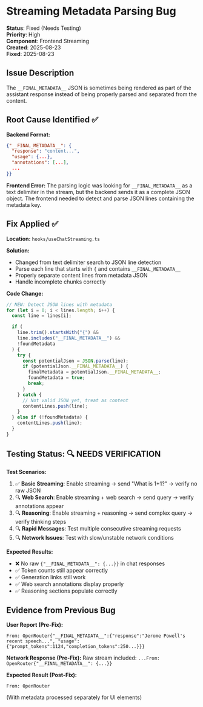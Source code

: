 # Streaming Metadata Parsing Bug

**Status**: Fixed (Needs Testing)  
**Priority**: High  
**Component**: Frontend Streaming  
**Created**: 2025-08-23  
**Fixed**: 2025-08-23

## Issue Description

The `__FINAL_METADATA__` JSON is sometimes being rendered as part of the assistant response instead of being properly parsed and separated from the content.

## Root Cause Identified ✅

**Backend Format:**

```json
{"__FINAL_METADATA__": {
  "response": "content...",
  "usage": {...},
  "annotations": [...],
  ...
}}
```

**Frontend Error:**
The parsing logic was looking for `__FINAL_METADATA__` as a text delimiter in the stream, but the backend sends it as a complete JSON object. The frontend needed to detect and parse JSON lines containing the metadata key.

## Fix Applied ✅

**Location:** `hooks/useChatStreaming.ts`

**Solution:**

- Changed from text delimiter search to JSON line detection
- Parse each line that starts with `{` and contains `__FINAL_METADATA__`
- Properly separate content lines from metadata JSON
- Handle incomplete chunks correctly

**Code Change:**

```typescript
// NEW: Detect JSON lines with metadata
for (let i = 0; i < lines.length; i++) {
  const line = lines[i];

  if (
    line.trim().startsWith("{") &&
    line.includes("__FINAL_METADATA__") &&
    !foundMetadata
  ) {
    try {
      const potentialJson = JSON.parse(line);
      if (potentialJson.__FINAL_METADATA__) {
        finalMetadata = potentialJson.__FINAL_METADATA__;
        foundMetadata = true;
        break;
      }
    } catch {
      // Not valid JSON yet, treat as content
      contentLines.push(line);
    }
  } else if (!foundMetadata) {
    contentLines.push(line);
  }
}
```

## Testing Status: 🔍 NEEDS VERIFICATION

**Test Scenarios:**

1. ✅ **Basic Streaming**: Enable streaming → send "What is 1+1?" → verify no raw JSON
2. 🔍 **Web Search**: Enable streaming + web search → send query → verify annotations appear
3. 🔍 **Reasoning**: Enable streaming + reasoning → send complex query → verify thinking steps
4. 🔍 **Rapid Messages**: Test multiple consecutive streaming requests
5. 🔍 **Network Issues**: Test with slow/unstable network conditions

**Expected Results:**

- ❌ No raw `{"__FINAL_METADATA__": {...}}` in chat responses
- ✅ Token counts still appear correctly
- ✅ Generation links still work
- ✅ Web search annotations display properly
- ✅ Reasoning sections populate correctly

## Evidence from Previous Bug

**User Report (Pre-Fix):**

```text
From: OpenRouter{"__FINAL_METADATA__":{"response":"Jerome Powell's recent speech...", "usage":{"prompt_tokens":1124,"completion_tokens":250...}}}
```

**Network Response (Pre-Fix):**
Raw stream included: `...From: OpenRouter{"__FINAL_METADATA__": {...}}`

**Expected Result (Post-Fix):**

```text
From: OpenRouter
```

(With metadata processed separately for UI elements)
